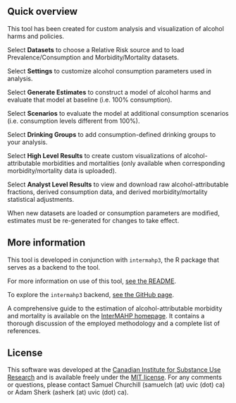 ## Quick overview

This tool has been created for custom analysis and visualization of alcohol harms and policies.

Select **<i class="fa fa-upload"></i> Datasets** to choose a Relative Risk source and to load Prevalence/Consumption and Morbidity/Mortality datasets.

Select **<i class="fa fa-cogs"></i> Settings** to customize alcohol consumption parameters used in analysis.

Select **<i class="fa fa-calculator"></i> Generate Estimates** to construct a model of alcohol harms and evaluate that model at baseline (i.e. 100% consumption).

Select **<i class="fa fa-plus"></i> Scenarios** to evaluate the model at additional consumption scenarios (i.e. consumption levels different from 100%).

Select **<i class="fa fa-users"></i> Drinking Groups** to add consumption-defined drinking groups to your analysis.

Select **<i class="fa fa-bar-chart"></i> High Level Results** to create custom visualizations of alcohol-attributable morbidities and mortalities (only available when corresponding morbidity/mortality data is uploaded).

Select **<i class="fa fa-table"></i> Analyst Level Results** to view and download raw alcohol-attributable fractions, derived consumption data, and derived morbidity/mortality statistical adjustments.

When new datasets are loaded or consumption parameters are modified, estimates must be re-generated for changes to take effect.

## More information

This tool is developed in conjunction with `intermahp3`, the R package that serves as a backend to the tool.

For more information on use of this tool, <a target="_blank" href="https://github.com/uvic-cisur/intermahp#readme">see the README</a>.

To explore the `intermahp3` backend, <a target="_blank" href="https://github.com/uvic-cisur/intermahp3">see the GitHub page</a>.

A comprehensive guide to the estimation of alcohol-attributable morbidity and mortality is available on the <a target="_blank" href="https://www.uvic.ca/research/centres/cisur/projects/intermahp/index.php">InterMAHP homepage</a>.
It contains a thorough discussion of the employed methodology and a complete list of references.

## License

This software was developed at the <a target="_blank" href="https://www.uvic.ca/research/centres/cisur/">Canadian Institute for Substance Use Research</a> and is available freely under the <a target="_blank" href="https://opensource.org/licenses/MIT">MIT license</a>.
For any comments or questions, please contact Samuel Churchill (samuelch (at) uvic (dot) ca) or Adam Sherk (asherk (at) uvic (dot) ca). 
